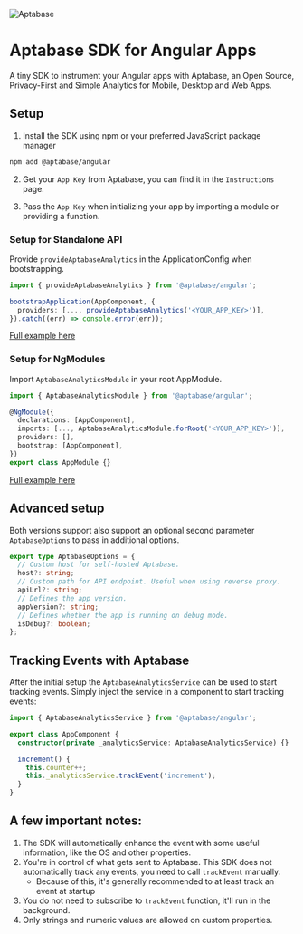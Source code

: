 ![Aptabase](https://aptabase.com/og.png)

# Aptabase SDK for Angular Apps

A tiny SDK to instrument your Angular apps with Aptabase, an Open Source, Privacy-First and Simple Analytics for Mobile, Desktop and Web Apps.

## Setup

1. Install the SDK using npm or your preferred JavaScript package manager

```bash
npm add @aptabase/angular
```

2. Get your `App Key` from Aptabase, you can find it in the `Instructions` page.

3. Pass the `App Key` when initializing your app by importing a module or providing a function.

### Setup for Standalone API

Provide `provideAptabaseAnalytics` in the ApplicationConfig when bootstrapping.

```ts
import { provideAptabaseAnalytics } from '@aptabase/angular';

bootstrapApplication(AppComponent, {
  providers: [..., provideAptabaseAnalytics('<YOUR_APP_KEY>')],
}).catch((err) => console.error(err));
```

[Full example here](../examples/example-standalone/src/app)

### Setup for NgModules

Import `AptabaseAnalyticsModule` in your root AppModule.

```ts
import { AptabaseAnalyticsModule } from '@aptabase/angular';

@NgModule({
  declarations: [AppComponent],
  imports: [..., AptabaseAnalyticsModule.forRoot('<YOUR_APP_KEY>')],
  providers: [],
  bootstrap: [AppComponent],
})
export class AppModule {}

```

[Full example here](../examples/example-modules/src/app)

## Advanced setup

Both versions support also support an optional second parameter `AptabaseOptions` to pass in additional options.

```ts
export type AptabaseOptions = {
  // Custom host for self-hosted Aptabase.
  host?: string;
  // Custom path for API endpoint. Useful when using reverse proxy.
  apiUrl?: string;
  // Defines the app version.
  appVersion?: string;
  // Defines whether the app is running on debug mode.
  isDebug?: boolean;
};
```

## Tracking Events with Aptabase

After the initial setup the `AptabaseAnalyticsService` can be used to start tracking events.
Simply inject the service in a component to start tracking events:

```ts
import { AptabaseAnalyticsService } from '@aptabase/angular';

export class AppComponent {
  constructor(private _analyticsService: AptabaseAnalyticsService) {}

  increment() {
    this.counter++;
    this._analyticsService.trackEvent('increment');
  }
}
```

## A few important notes:

1. The SDK will automatically enhance the event with some useful information, like the OS and other properties.
2. You're in control of what gets sent to Aptabase. This SDK does not automatically track any events, you need to call `trackEvent` manually.
   - Because of this, it's generally recommended to at least track an event at startup
3. You do not need to subscribe to `trackEvent` function, it'll run in the background.
4. Only strings and numeric values are allowed on custom properties.
